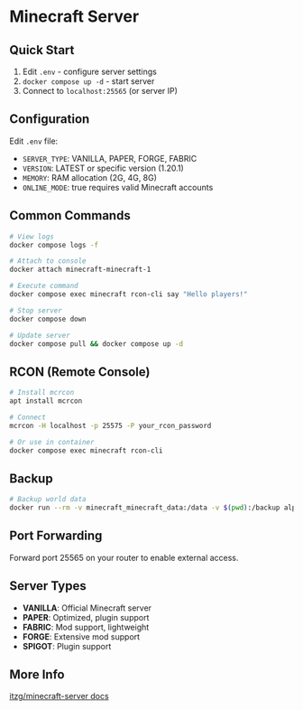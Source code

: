 # Minecraft Server

## Quick Start

1. Edit `.env` - configure server settings
2. `docker compose up -d` - start server
3. Connect to `localhost:25565` (or server IP)

## Configuration

Edit `.env` file:
- `SERVER_TYPE`: VANILLA, PAPER, FORGE, FABRIC
- `VERSION`: LATEST or specific version (1.20.1)
- `MEMORY`: RAM allocation (2G, 4G, 8G)
- `ONLINE_MODE`: true requires valid Minecraft accounts

## Common Commands

```bash
# View logs
docker compose logs -f

# Attach to console
docker attach minecraft-minecraft-1

# Execute command
docker compose exec minecraft rcon-cli say "Hello players!"

# Stop server
docker compose down

# Update server
docker compose pull && docker compose up -d
```

## RCON (Remote Console)

```bash
# Install mcrcon
apt install mcrcon

# Connect
mcrcon -H localhost -p 25575 -P your_rcon_password

# Or use in container
docker compose exec minecraft rcon-cli
```

## Backup

```bash
# Backup world data
docker run --rm -v minecraft_minecraft_data:/data -v $(pwd):/backup alpine tar czf /backup/minecraft_backup.tar.gz -C /data .
```

## Port Forwarding

Forward port 25565 on your router to enable external access.

## Server Types

- **VANILLA**: Official Minecraft server
- **PAPER**: Optimized, plugin support
- **FABRIC**: Mod support, lightweight
- **FORGE**: Extensive mod support
- **SPIGOT**: Plugin support

## More Info

[itzg/minecraft-server docs](https://github.com/itzg/docker-minecraft-server)
